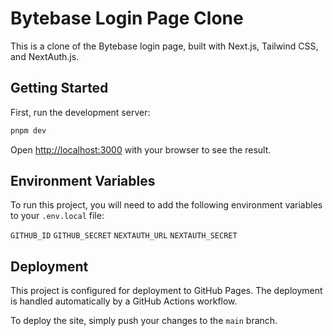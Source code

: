 # Bytebase Login Page Clone

This is a clone of the Bytebase login page, built with Next.js, Tailwind CSS, and NextAuth.js.

## Getting Started

First, run the development server:

```bash
pnpm dev
```

Open [http://localhost:3000](http://localhost:3000) with your browser to see the result.

## Environment Variables

To run this project, you will need to add the following environment variables to your `.env.local` file:

`GITHUB_ID`
`GITHUB_SECRET`
`NEXTAUTH_URL`
`NEXTAUTH_SECRET`

## Deployment

This project is configured for deployment to GitHub Pages. The deployment is handled automatically by a GitHub Actions workflow.

To deploy the site, simply push your changes to the `main` branch.
